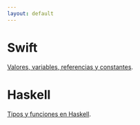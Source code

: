 ```yaml
---
layout: default
---
```


# Swift

[Valores, variables, referencias y constantes](./swift-values-references-constants.html).

# Haskell

[Tipos y funciones en Haskell](./haskell-types.html).

